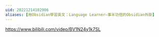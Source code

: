 ```yaml
---
uid: 20221214102906
aliases: [用Obsidian學習英文：Language Learner—事半功倍的Obsidian外掛]
---
```

https://www.bilibili.com/video/BV1N24y1k7SL
